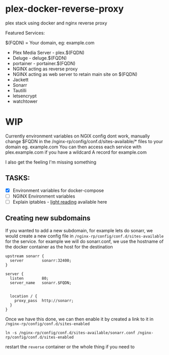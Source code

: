 # plex-docker-reverse-proxy
plex stack using docker and nginx reverse proxy

Featured Services:

$(FQDN) = Your domain, eg: example.com

* Plex Media Server - plex.$(FQDN)
* Deluge - deluge.$(FQDN)
* portainer - portainer.$(FQDN)
* NGINX acting as reverse proxy
* NGINX acting as web server to retain main site on $(FQDN)
* Jackett
* Sonarr
* Tautilli
* letsencrypt
* watchtower

# WIP

Currently environment variables on NGIX config dont work, manually change $FQDN in the /nginx-rp/config/conf.d/sites-available/* files to your domain eg. example.com
You can then access each service with plex.example.com if you have a wildcard A record for example.com

I also get the feeling I'm missing something

## TASKS:

- [x] Environment variables for docker-compose
- [ ] NGINX Environment variables
- [ ] Explain iptables - [light reading](https://unrouted.io/2017/08/15/docker-firewall/) available here

## Creating new subdomains

If you wanted to add a new subdomain, for example lets do sonarr, we would create a new config file in `/nginx-rp/config/conf.d/sites-available` for the service.  for example we will do sonarr.conf, we use the hostname of the docker container as the host for the destination

```
upstream sonarr {
  server        sonarr:32400;
}

server {
  listen        80;
  server_name   sonarr.$FQDN;


  location / {
    proxy_pass  http://sonarr;
  }
}
```

Once we have this done, we can then enable it by created a link to it in `/nginx-rp/config/conf.d/sites-enabled`

`ln -s /nginx-rp/config/conf.d/sites-available/sonarr.conf /nginx-rp/config/conf.d/sites-enabled`

restart the `reverse` container or the whole thing if you need to
